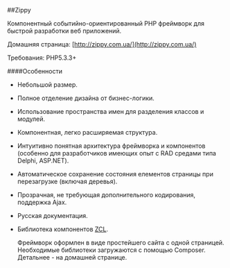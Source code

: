 ##Zippy


  Компонентный событийно-ориентированный  PHP  фреймворк для  быстрой  разработки 
веб  приложений.

Домашняя страница:  [http://zippy.com.ua/](http://zippy.com.ua/)

Требования: PHP5.3.3+

####Особенности
          
* Небольшой размер.
* Полное отделение дизайна от бизнес-логики.
* Использование пространства имен для разделения классов и модулей.
* Компонентная, легко расширяемая структура.
* Интуитивно понятная архитектура фреймворка и компонентов (особенно для разработчиков 
  имеющих опыт с  RAD средами типа Delphi, ASP.NET).
* Автоматическое сохранение состояния елементов страницы при перезагрузке (включая деревья).
* Прозрачная, не требующая дополнительного кодирования, поддержка Ajax.
* Русская документация.
* Библиотека компонентов [ZCL](http://zippy.com.ua/Zippy-framework/biblioteka_komponentov).


  Фреймворк  оформлен  в   виде  простейшего  сайта с  одной страницей.
Необходимые  библиотеки  загружаются   с  помощью  Composer.
Детальнее - на  домашней  странице.

